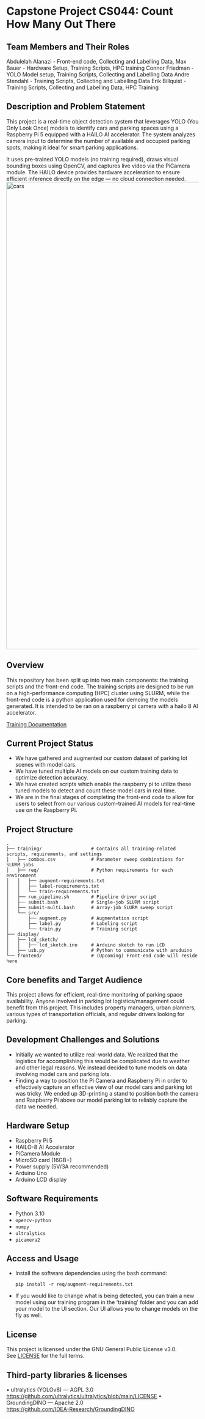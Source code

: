 # Capstone Project CS044: Count How Many Out There
## Team Members and Their Roles

Abdulelah Alanazi - Front-end code, Collecting and Labelling Data,
Max Bauer - Hardware Setup, Training Scripts, HPC training
Connor Friedman - YOLO Model setup, Training Scripts, Collecting and Labelling Data
Andre Stendahl - Training Scripts, Collecting and Labelling Data
Erik Billquist - Training Scripts, Collecting and Labelling Data, HPC Training

## Description and Problem Statement

This project is a real-time object detection system that leverages YOLO (You Only Look Once) models to identify cars and parking spaces using a Raspberry Pi 5 equipped with a HAILO AI accelerator. The system analyzes camera input to determine the number of available and occupied parking spots, making it ideal for smart parking applications.

It uses pre-trained YOLO models (no training required), draws visual bounding boxes using OpenCV, and captures live video via the PiCamera module. The HAILO device provides hardware acceleration to ensure efficient inference directly on the edge — no cloud connection needed.
<img width="1223" alt="cars" src="https://github.com/user-attachments/assets/089c1775-0b50-465d-8b43-73024a087957" />

## Overview

This repository has been split up into two main components: the training scripts and the front-end code. The training scripts are designed to be run on a high-performance computing (HPC) cluster using SLURM, while the front-end code is a python application used for demoing the models generated. It is intended to be ran on a raspberry pi camera with a hailo 8 AI accelerator. 

[Training Documentation](./training/README.md)

## Current Project Status
- We have gathered and augmented our custom dataset of parking lot scenes with model cars.
- We have tuned multiple AI models on our custom training data to optimize detection accuracy.
- We have created scripts which enable the raspberry pi to utilize these tuned models to detect and count these model cars in real time.
- We are in the final stages of completing the front-end code to allow for users to select from our various custom-trained AI models for real-time use on the Raspberry Pi.

## Project Structure

```
.
├── training/                  # Contains all training-related scripts, requirements, and settings
│   ├── combos.csv             # Parameter sweep combinations for SLURM jobs
│   ├── req/                   # Python requirements for each environment
│   │   ├── augment-requirements.txt
│   │   ├── label-requirements.txt
│   │   └── train-requirements.txt
│   ├── run_pipeline.sh        # Pipeline driver script
│   ├── submit.bash            # Single-job SLURM script
│   ├── submit-multi.bash      # Array-job SLURM sweep script
│   └── src/
│       ├── augment.py         # Augmentation script
│       ├── label.py           # Labeling script
│       └── train.py           # Training script
├── display/
│   ├── lcd_sketch/
│   │   ├── lcd_sketch.ino     # Arduino sketch to run LCD
│   ├── usb.py                 # Python to communicate with aruduino
└── frontend/                  # (Upcoming) Front-end code will reside here
```

## Core benefits and Target Audience

This project allows for efficient, real-time monitoring of parking space availability. Anyone involved in parking lot logistics/management could benefit from this project. This includes property managers, urban planners, various types of transportation officials, and regular drivers looking for parking. 

## Development Challenges and Solutions

- Initially we wanted to utilize real-world data. We realized that the logistics for accomplishing this would be complicated due to weather and other legal reasons. We instead decided to tune models on data involving model cars and parking lots.
- Finding a way to position the Pi Camera and Raspberry Pi in order to effectively capture an effective view of our model cars and parking lot was tricky. We ended up 3D-printing a stand to position both the camera and Raspberry Pi above our model parking lot to reliably capture the data we needed. 

## Hardware Setup

- Raspberry Pi 5
- HAILO-8 AI Accelerator
- PiCamera Module
- MicroSD card (16GB+)
- Power supply (5V/3A recommended)
- Arduino Uno
- Arduino LCD display

## Software Requirements

- Python 3.10
- `opencv-python`
- `numpy`
- `ultralytics`
- `picamera2`

## Access and Usage
- Install the software dependencies using the bash command:
  ```
  pip install -r req/augment-requirements.txt
  ```
- If you would like to change what is being detected, you can train a new model using our training program in the 'training' folder and you can add your model to the UI section. Our UI allows you to change models on the fly as well.




## License

This project is licensed under the GNU General Public License v3.0.  
See [LICENSE](./LICENSE) for the full terms.

## Third‑party libraries & licenses

• ultralytics (YOLOv8) — AGPL 3.0  
  https://github.com/ultralytics/ultralytics/blob/main/LICENSE
• GroundingDINO — Apache 2.0  
  https://github.com/IDEA-Research/GroundingDINO    


